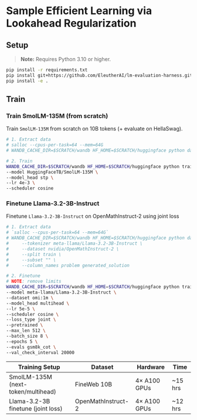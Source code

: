 # Sample Efficient Learning via Lookahead Regularization

## Setup
> **Note:** Requires Python 3.10 or higher.
```bash
pip install -r requirements.txt
pip install git+https://github.com/EleutherAI/lm-evaluation-harness.git
pip install -e .
```

## Train

<!-- 
TODO:
[ ] Validate train from scratch setup [IPR]
[ ] Validate finetuning setup
 -->

### Train SmolLM-135M (from scratch)
Train `SmolLM-135M` from scratch on 10B tokens (+ evaluate on HellaSwag).

```bash
# 1. Extract data
# salloc --cpus-per-task=64 --mem=64G
# WANDB_CACHE_DIR=$SCRATCH/wandb HF_HOME=$SCRATCH/huggingface python dataloaders/prepare_hf_ds.py

# 2. Train
WANDB_CACHE_DIR=$SCRATCH/wandb HF_HOME=$SCRATCH/huggingface python train.py \
--model HuggingFaceTB/SmolLM-135M \
--model_head stp \
--lr 4e-3 \
--scheduler cosine
```



### Finetune Llama-3.2-3B-Instruct

Finetune `Llama-3.2-3B-Instruct` on OpenMathInstruct-2 using joint loss 
```bash
# 1. Extract data
# `salloc --cpus-per-task=64 --mem=64G`
# WANDB_CACHE_DIR=$SCRATCH/wandb HF_HOME=$SCRATCH/huggingface python dataloaders/prepare_hf_ds.py \
#     --tokenizer meta-llama/Llama-3.2-3B-Instruct \
#     --dataset nvidia/OpenMathInstruct-2 \
#     --split train \
#     --subset "" \
#     --column_names problem generated_solution 

# 2. Finetune
# NOTE: remove limits
WANDB_CACHE_DIR=$SCRATCH/wandb HF_HOME=$SCRATCH/huggingface python train.py \
--model meta-llama/Llama-3.2-3B-Instruct \
--dataset omi:1m \
--model_head multihead \
--lr 5e-5 \
--scheduler cosine \
--loss_type joint \
--pretrained \
--max_len 512 \
--batch_size 8 \
--epochs 5 \
--evals gsm8k_cot \
--val_check_interval 20000
```

<!-- 
DEBUG::
--dataset wikitext --subset wikitext-2-raw-v1  --split "train[:10000]" \ 
-->

| Training Setup                | Dataset         | Hardware      | Time    |
|-------------------------------|-----------------|--------------|---------|
| SmolLM-135M (next-token/multihead) | FineWeb 10B     | 4× A100 GPUs | ~15 hrs |
| Llama-3.2-3B finetune (joint loss) | OpenMathInstruct-2 | 4× A100 GPUs | ~12 hrs |